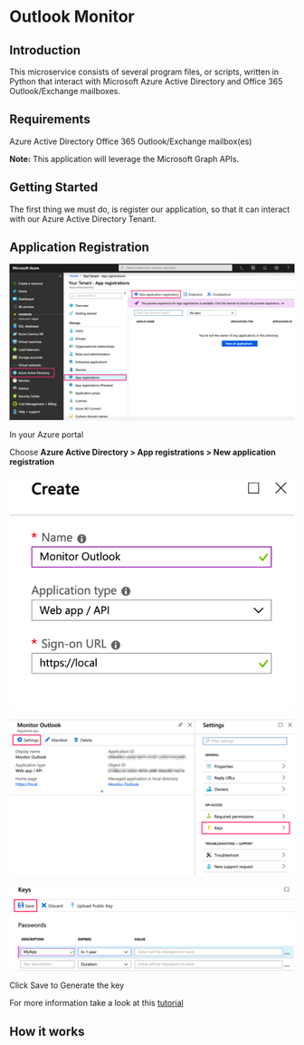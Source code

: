 # Outlook Monitor

## Introduction

This microservice consists of several program files, or scripts, written in Python that interact 
with Microsoft Azure Active Directory and Office 365 Outlook/Exchange mailboxes.

## Requirements
Azure Active Directory
Office 365 Outlook/Exchange mailbox(es)

**Note:** This application will leverage the Microsoft Graph APIs.
## Getting Started
The first thing we must do, is register our application, so that it can interact with 
our Azure Active Directory Tenant.

## Application Registration
![APP REGISTRATION][logo1]

[logo1]: https://github.com/clintmann/exchange-monitor/blob/master/images/App_registration.gif "App Registration"
 
In your Azure portal

Choose **Azure Active Directory > App registrations > New application registration**

![CREATE APP][logo2]

[logo2]: https://github.com/clintmann/exchange-monitor/blob/master/images/Create_app.gif "Create App"
 

![GENERATE KEY][logo3]

[logo3]: https://github.com/clintmann/exchange-monitor/blob/master/images/Settings_generate_key.gif "Generate Key"
 
![KEYS][logo4]

[logo4]: https://github.com/clintmann/exchange-monitor/blob/master/images/Keys.gif "Key"
 
Click Save to Generate the key
 
For more information take a look at this [tutorial](https://docs.microsoft.com/en-us/azure/active-directory-b2c/tutorial-register-applications#register-a-web-app)
## How it works

